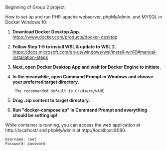 Beginning of Group 2 project

How to set up and run PHP-apache webserver, phpMyAdmin, and MYSQL in Docker Windows 10:

1) **Download Docker Desktop App.**
https://www.docker.com/products/docker-desktop

2) **Follow Step 1-5 to install WSL & update to WSL 2.**
https://docs.microsoft.com/en-us/windows/wsl/install-win10#manual-installation-steps

3) **Next, open Docker Desktop App and wait for Docker Engine to initiate.**

4) **In the meanwhile, open Command Prompt in Windows and choose your preferred target directory.**

        The recommended default is C:/Users/NAME 

5) **Drag .zip content to target directory.**

6) **Run "docker-compose up" in Command Prompt and everything should be setting up!**

While container is running, you can access the web application at http://localhost/ and phpMyAdmin at http://localhost:8080. 

    Username: root
    Password: password
